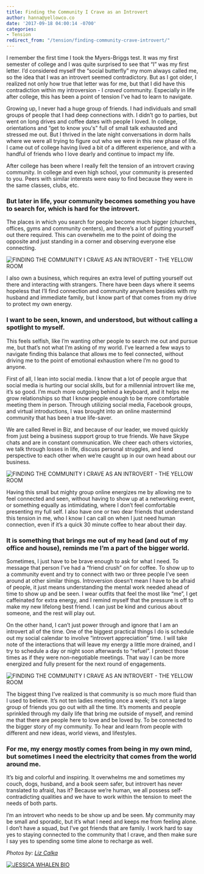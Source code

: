 ```yaml
---
title: Finding the Community I Crave as an Introvert
author: hanna@yellowco.co
date: '2017-09-18 04:00:14 -0700'
categories:
- Tension
redirect_from: "/tension/finding-community-crave-introvert/"
---
```


I remember the first time I took the Myers-Briggs test. It was my first semester of college and I was quite surprised to see that “I” was my first letter. I’d considered myself the “social butterfly” my mom always called me, so the idea that I was an introvert seemed contradictory. But as I got older, I realized not only how true that letter was for me, but that I did have this contradiction within my introversion - I _craved_ community. Especially in life after college, this has been a point of tension I’ve had to learn to navigate.

Growing up, I never had a huge group of friends. I had individuals and small groups of people that I had deep connections with. I didn’t go to parties, but went on long drives and coffee dates with people I loved. In college, orientations and “get to know you's" full of small talk exhausted and stressed me out. But I thrived in the late night conversations in dorm halls where we were all trying to figure out who we were in this new phase of life. I came out of college having lived a bit of a different experience, and with a handful of friends who I love dearly and continue to impact my life.

After college has been where I really felt the tension of an introvert craving community. In college and even high school, your community is presented to you. Peers with similar interests were easy to find because they were in the same classes, clubs, etc.

### **But later in life, your community becomes something you have to search for, which is hard for the introvert.**

The places in which you search for people become much bigger (churches, offices, gyms and community centers), and there’s a lot of putting yourself out there required. This can overwhelm me to the point of doing the opposite and just standing in a corner and observing everyone else connecting.

![FINDING THE COMMUNITY I CRAVE AS AN INTROVERT - THE YELLOW ROOM](https://s3.amazonaws.com/yellow-files/blog/2017/09/1T5A8508.jpg)

I also own a business, which requires an extra level of putting yourself out there and interacting with strangers. There have been days where it seems hopeless that I’ll find connection and community anywhere besides with my husband and immediate family, but I know part of that comes from my drive to protect my own energy.

### **I want to be seen, known, and understood, but without calling a spotlight to myself.**

This feels selfish, like I’m wanting other people to search me out and pursue me, but that’s not what I’m asking of my world. I’ve learned a few ways to navigate finding this balance that allows me to feel connected, without driving me to the point of emotional exhaustion where I’m no good to anyone.

First of all, I lean into social media. I know that a lot of people argue that social media is hurting our social skills, but for a millennial introvert like me, it’s so good. I’m much more outgoing behind a keyboard, and it helps me grow relationships so that I know people enough to be more comfortable meeting them in person. Through utilizing social media, Facebook groups, and virtual introductions, I was brought into an online mastermind community that has been a true life-saver.

We are called Revel in Biz, and because of our leader, we moved quickly from just being a business support group to true friends. We have Skype chats and are in constant communication. We cheer each others victories, we talk through losses in life, discuss personal struggles, and lend perspective to each other when we’re caught up in our own head about our business.  

![FINDING THE COMMUNITY I CRAVE AS AN INTROVERT - THE YELLOW ROOM](https://s3.amazonaws.com/yellow-files/blog/2017/09/1T5A8533.jpg)

Having this small but mighty group online energizes me by allowing me to feel connected and seen, without having to show up at a networking event, or something equally as intimidating, where I don’t feel comfortable presenting my full self. I also have one or two dear friends that understand this tension in me, who I know I can call on when I just need human connection, even if it’s a quick 30 minute coffee to hear about their day.

### **It is something that brings me out of my head (and out of my office and house), reminds me I’m a part of the bigger world.**

Sometimes, I just have to be brave enough to ask for what I need. To message that person I’ve had a “friend crush” on for coffee. To show up to a community event and try to connect with two or three people I’ve seen around at other similar things. Introversion doesn’t mean I have to be afraid of people, it just means understanding the mental work needed ahead of time to show up and be seen. I wear outfits that feel the most like “me”, I get caffeinated for extra energy, and I remind myself that the pressure is off to make my new lifelong best friend. I can just be kind and curious about someone, and the rest will play out.

On the other hand, I can’t just power through and ignore that I am an introvert all of the time. One of the biggest practical things I do is schedule out my social calendar to involve “introvert appreciation” time. I will take note of the interactions that will leave my energy a little more drained, and I try to schedule a day or night soon afterwards to “refuel”. I protect those times as if they were non-negotiable meetings. That way I can be more energized and fully present for the next round of engagements.

![FINDING THE COMMUNITY I CRAVE AS AN INTROVERT - THE YELLOW ROOM](https://s3.amazonaws.com/yellow-files/blog/2017/09/1T5A8417.jpg)

The biggest thing I’ve realized is that community is so much more fluid than I used to believe. It’s not ten ladies meeting once a week; it’s not a large group of friends you go out with all the time. It’s moments and people sprinkled through my daily life that bring me outside of myself, and remind me that there are people here to love and be loved by. To be connected to the bigger story of my community. To hear and learn from people with different and new ideas, world views, and lifestyles.

### **For me, my energy mostly comes from being in my own mind, but sometimes I need the electricity that comes from the world around me.**

It’s big and colorful and inspiring. It overwhelms me and sometimes my couch, dogs, husband, and a book seem safer, but introvert has never translated to afraid, has it? Because we’re human, we all possess self-contradicting qualities and we have to work within the tension to meet the needs of both parts.

I’m an introvert who needs to be show up and be seen. My community may be small and sporadic, but it’s what I need and keeps me from feeling alone. I don’t have a squad, but I’ve got friends that are family. I work hard to say yes to staying connected to the community that I crave, and then make sure I say yes to spending some time alone to recharge as well.

_Photos by: [Liz Calka](https://www.lizcalka.photo/)_

[![JESSICA WHALEN BIO](https://s3.amazonaws.com/yellow-files/blog/2017/04/JESSICA-WHALEN-BIO.jpg)](http://www.truebadours.com/)
